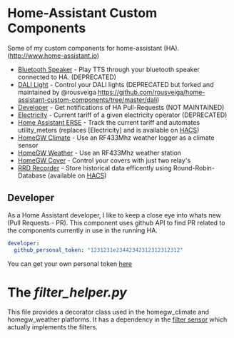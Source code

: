 # Home-Assistant Custom Components
Some of my custom components for home-assistant (HA). (http://www.home-assistant.io)

* [Bluetooth Speaker](bluetooth_speaker/) - Play TTS through your bluetooth speaker connected to HA. (DEPRECATED)
* [DALI Light](dali/) - Control your DALI lights (DEPRECATED but forked and maintained by @rousveiga https://github.com/rousveiga/home-assistant-custom-components/tree/master/dali)
* [Developer](#developer) - Get notifications of HA Pull-Requests (NOT MAINTAINED)
* [Electricity](electricity/) - Current tariff of a given electricity operator (DEPRECATED)
* [Home Assistant ERSE](ha_erse/) - Track the current tariff and automates utility_meters (replaces [Electricity] and is available on [HACS](https://hacs.xyz))
* [HomeGW Climate](homegw/) - Use an RF433Mhz weather logger as a climate sensor
* [HomeGW Weather](homegw/) - Use an RF433Mhz weather station
* [HomeGW Cover](homegw/) - Control your covers with just two relay's
* [RRD Recorder](rrd_recorder/) - Store historical data efficently using Round-Robin-Database (available on [HACS](https://hacs.xyz))

## Developer

As a Home Assistant developer, I like to keep a close eye into whats new (Pull Requests - PR). This component uses github API to find PR related to the components currently in use in the running HA.

```yaml
developer:
  github_personal_token: "1231231e23442342312312312312"
```
You can get your own personal token [here](https://github.com/settings/tokens)


# The *filter_helper.py*

This file provides a decorator class used in the homegw_climate and homegw_weather platforms. It has a dependency in the [filter sensor](https://www.home-assistant.io/components/sensor.filter/) which actually implements the filters.


